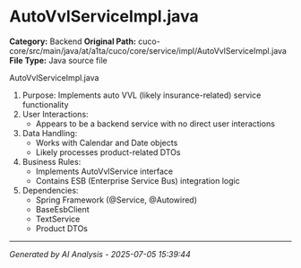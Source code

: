 # AutoVvlServiceImpl.java

**Category:** Backend
**Original Path:** cuco-core/src/main/java/at/a1ta/cuco/core/service/impl/AutoVvlServiceImpl.java
**File Type:** Java source file

AutoVvlServiceImpl.java
1. Purpose: Implements auto VVL (likely insurance-related) service functionality
2. User Interactions:
   - Appears to be a backend service with no direct user interactions
3. Data Handling:
   - Works with Calendar and Date objects
   - Likely processes product-related DTOs
4. Business Rules:
   - Implements AutoVvlService interface
   - Contains ESB (Enterprise Service Bus) integration logic
5. Dependencies:
   - Spring Framework (@Service, @Autowired)
   - BaseEsbClient
   - TextService
   - Product DTOs

---
*Generated by AI Analysis - 2025-07-05 15:39:44*
